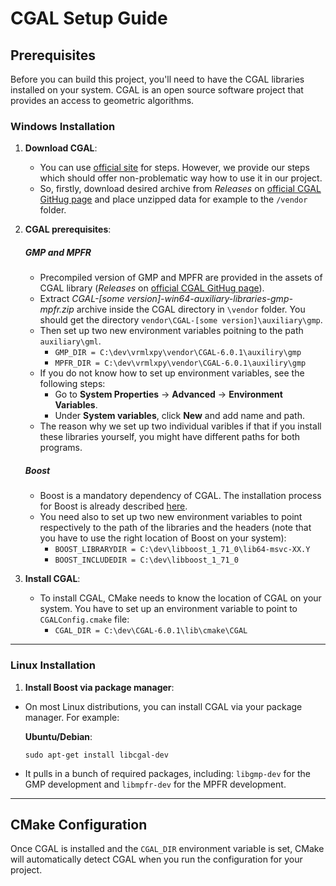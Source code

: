 # CGAL Setup Guide

## Prerequisites

Before you can build this project, you'll need to have the CGAL libraries installed on your system. CGAL is an open source software project that provides an access to geometric algorithms.

### Windows Installation

1. **Download CGAL**:
   - You can use [official site](https://www.cgal.org/download/windows.html) for steps. However, we provide our steps which should offer non-problematic way how to use it in our project.
   - So, firstly, download desired archive from *Releases* on [official CGAL GitHug page](https://github.com/CGAL/cgal) and place unzipped data for example to the ```/vendor``` folder.
   
2. **CGAL prerequisites**:
   ##### GMP and MPFR
   - Precompiled version of GMP and MPFR are provided in the assets of CGAL library (*Releases* on [official CGAL GitHug page](https://github.com/CGAL/cgal)).
   - Extract *CGAL-[some version]-win64-auxiliary-libraries-gmp-mpfr.zip* archive inside the CGAL directory in ```\vendor``` folder. You should get the directory ```vendor\CGAL-[some version]\auxiliary\gmp```.
   - Then set up two new environment variables poitning to the path ```auxiliary\gml```.
        - ```GMP_DIR = C:\dev\vrmlxpy\vendor\CGAL-6.0.1\auxiliry\gmp```
        - ```MPFR_DIR = C:\dev\vrmlxpy\vendor\CGAL-6.0.1\auxiliry\gmp```
   - If you do not know how to set up environment variables, see the following steps:
        - Go to **System Properties** → **Advanced** → **Environment Variables**.
        - Under **System variables**, click **New** and add name and path.
   - The reason why we set up two individual varibles if that if you install these libraries yourself, you might have different paths for both programs.
   
   ##### Boost
   - Boost is a mandatory dependency of CGAL. The installation process for Boost is already described [here](boost_installation.md).
   - You need also to set up two new environment variables to point respectively to the path of the libraries and the headers (note that you have to use the right location of Boost on your system):
        - ```BOOST_LIBRARYDIR = C:\dev\libboost_1_71_0\lib64-msvc-XX.Y```
        - ```BOOST_INCLUDEDIR = C:\dev\libboost_1_71_0```

3. **Install CGAL**:
    - To install CGAL, CMake needs to know the location of CGAL on your system. You have to set up an environment variable to point to ```CGALConfig.cmake``` file:
        - ``` CGAL_DIR = C:\dev\CGAL-6.0.1\lib\cmake\CGAL ```

---

### Linux Installation

1. **Install Boost via package manager**:
- On most Linux distributions, you can install CGAL via your package manager. For example:

  **Ubuntu/Debian**:
  ```
  sudo apt-get install libcgal-dev
  ```
- It pulls in a bunch of required packages, including: ```libgmp-dev``` for the GMP development and ```libmpfr-dev``` for the MPFR development.
---

## CMake Configuration

Once CGAL is installed and the `CGAL_DIR` environment variable is set, CMake will automatically detect CGAL when you run the configuration for your project.